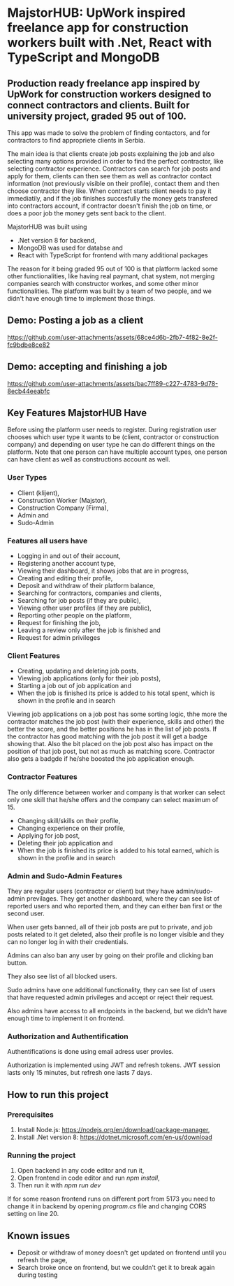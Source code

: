 # MajstorHUB: UpWork inspired freelance app for construction workers built with .Net, React with TypeScript and MongoDB

## Production ready freelance app inspired by UpWork for construction workers designed to connect contractors and clients. Built for university project, graded 95 out of 100.

This app was made to solve the problem of finding contactors, and for contractors to find appropriete clients in Serbia.

The main idea is that clients create job posts explaining the job and also selecting many options provided in order to find the perfect contractor, like selecting contractor experience. Contractors can search for job posts and apply for them, clients can then see them as well as contractor contact information (not previously visible on their profile), contact them and then choose contractor they like.
When contract starts client needs to pay it immediatily, and if the job finishes succesfully the money gets transfered into contractors account, if contractor doesn't finish the job on time, or does a poor job the money gets sent back to the client.

MajstorHUB was built using
* .Net version 8 for backend,
* MongoDB was used for databse and
* React with TypeScript for frontend with many additional packages

The reason for it being graded 95 out of 100 is that platform lacked some other functionalities, like having real paymant, chat system, not merging companies search with constructor workes, and some other minor functionalities. The platform was built by a team of two people, and we didn't have enough time to implement those things.

## Demo: Posting a job as a client
https://github.com/user-attachments/assets/68ce4d6b-2fb7-4f82-8e2f-fc9bdbe8ce82

## Demo: accepting and finishing a job
https://github.com/user-attachments/assets/bac7ff89-c227-4783-9d78-8ecb44eeabfc

## Key Features MajstorHUB Have

Before using the platform user needs to register. During registration user chooses which user type it wants to be (client, contractor or construction company) and depending on user type he can do different things on the platform. Note that one person can have multiple account types, one person can have client as well as constructions account as well.

### User Types

* Client (klijent),
* Construction Worker (Majstor),
* Construction Company (Firma),
* Admin and
* Sudo-Admin

### Features all users have

* Logging in and out of their account,
* Registering another account type,
* Viewing their dashboard, it shows jobs that are in progress,
* Creating and editing their profile,
* Deposit and withdraw of their platform balance,
* Searching for contractors, companies and clients,
* Searching for job posts (if they are public),
* Viewing other user profiles (if they are public),
* Reporting other people on the platform,
* Request for finishing the job,
* Leaving a review only after the job is finished and
* Request for admin privileges


### Client Features

* Creating, updating and deleting job posts,
* Viewing job applications (only for their job posts),
* Starting a job out of job application and
* When the job is finished its price is added to his total spent, which is shown in the profile and in search

Viewing job applications on a job post has some sorting logic, thhe more the contractor matches the job post (with their experience, skills and other) the better the score, and the better positions he has in the list of job posts.
If the contractor has good matching with the job post it will get a badge showing that.
Also the bit placed on the job post also has impact on the position of that job post, but not as much as matching score.
Contractor also gets a badgde if he/she boosted the job application enough.

### Contractor Features

The only difference between worker and company is that worker can select only one skill that he/she offers and the company can select maximum of 15.

* Changing skill/skills on their profile,
* Changing experience on their profile,
* Applying for job post,
* Deleting their job application and
* When the job is finished its price is added to his total earned, which is shown in the profile and in search

### Admin and Sudo-Admin Features

They are regular users (contractor or client) but they have admin/sudo-admin previlages.
They get another dashboard, where they can see list of reported users and who reported them, and they can either ban first or the second user.

When user gets banned, all of their job posts are put to private, and job posts related to it get deleted, also their profile is no longer visible and they can no longer log in with their credentials.

Admins can also ban any user by going on their profile and clicking ban button.

They also see list of all blocked users.

Sudo admins have one additional functionality, they can see list of users that have requested admin privileges and accept or reject their request.

Also admins have access to all endpoints in the backend, but we didn't have enough time to implement it on frontend.

### Authorization and Authentification

Authentifications is done using email adress user provies.

Authorization is implemented using JWT and refresh tokens.
JWT session lasts only 15 minutes, but refresh one lasts 7 days.

## How to run this project

### Prerequisites

1. Install Node.js: https://nodejs.org/en/download/package-manager,
2. Install .Net version 8: https://dotnet.microsoft.com/en-us/download

### Running the project

1. Open backend in any code editor and run it,
2. Open frontend in code editor and run *npm install*,
3. Then run it with *npm run dev*

If for some reason frontend runs on different port from 5173 you need to change it in backend by opening *program.cs* file and changing CORS setting on line 20.

## Known issues

* Deposit or withdraw of money doesn't get updated on frontend until you refresh the page,
* Search broke once on frontend, but we couldn't get it to break again during testing
